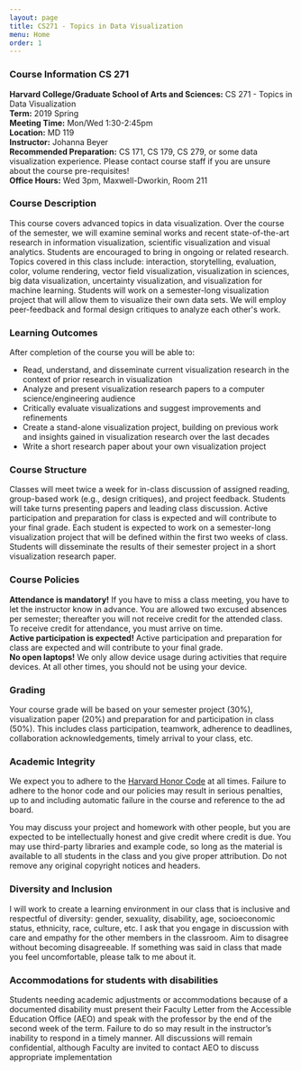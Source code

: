 ```yaml
---
layout: page
title: CS271 - Topics in Data Visualization
menu: Home
order: 1
---
```



### Course Information CS 271
**Harvard College/Graduate School of Arts and Sciences:** CS 271 - Topics in Data Visualization  
**Term:** 2019 Spring  
**Meeting Time:** Mon/Wed 1:30-2:45pm  
**Location:** MD 119  
**Instructor:** Johanna Beyer  
**Recommended Preparation:** CS 171, CS 179, CS 279, or some data visualization experience. Please contact course staff if you are unsure about the course pre-requisites!  
**Office Hours:** Wed 3pm, Maxwell-Dworkin, Room 211

### Course Description
This course covers advanced topics in data visualization. Over the course of the semester, we will examine seminal works and recent state-of-the-art research in information visualization, scientific visualization and visual analytics. Students are encouraged to bring in ongoing or related research. Topics covered in this class include: interaction, storytelling, evaluation, color, volume rendering, vector field visualization, visualization in sciences, big data visualization, uncertainty visualization, and visualization for machine learning.
Students will work on a semester-long visualization project that will allow them to visualize their own data sets. We will employ peer-feedback and formal design critiques to analyze each other's work.


### Learning Outcomes

After completion of the course you will be able to:

- Read, understand, and disseminate current visualization research in the context of prior research in visualization
- Analyze and present visualization research papers to a computer science/engineering audience
- Critically evaluate visualizations and suggest improvements and refinements
- Create a stand-alone visualization project, building on previous work and insights gained in visualization research over the last decades
- Write a short research paper about your own visualization project

### Course Structure
Classes will meet twice a week for in-class discussion of assigned reading, group-based work (e.g., design critiques), and project feedback. Students will take turns presenting papers and leading class discussion. 
Active participation and preparation for class is expected and will contribute to your final grade.
Each student is expected to work on a semester-long visualization project that will be defined within the first two weeks of class. Students will disseminate the results of their semester project in a short visualization research paper.

### Course Policies
**Attendance is mandatory!** If you have to miss a class meeting, you have to let the instructor know in advance. You are allowed two excused absences per semester; thereafter you will not receive credit for the attended class. To receive credit for attendance, you must arrive on time.  
**Active participation is expected!** Active participation and preparation for class are expected and will contribute to your final grade.  
**No open laptops!** We only allow device usage during activities that require devices. At all other times, you should not be using your device.

### Grading
Your course grade will be based on your semester project (30%), visualization paper (20%) and preparation for and participation in class (50%). This includes class participation, teamwork, adherence to deadlines, collaboration acknowledgements, timely arrival to your class, etc.

### Academic Integrity
We expect you to adhere to the [Harvard Honor Code](http://honor.fas.harvard.edu/honor-code) at all times. Failure to adhere to the honor code and our policies may result in serious penalties, up to and including automatic failure in the course and reference to the ad board.

You may discuss your project and homework with other people, but you are expected to be intellectually honest and give credit where credit is due. 
You may use third-party libraries and example code, so long as the material is available to all students in the class and you give proper attribution. Do not remove any original copyright notices and headers. 


### Diversity and Inclusion
I will work to create a learning environment in our class that is inclusive and respectful of diversity: gender, sexuality, disability, age, socioeconomic status, ethnicity, race, culture, etc. 
I ask that you engage in discussion with care and empathy for the other members in the classroom. Aim to disagree without becoming disagreeable. If something was said in class that made you feel uncomfortable, please talk to me about it. 


### Accommodations for students with disabilities
Students needing academic adjustments or accommodations because of a documented disability must present their Faculty Letter from the Accessible Education Office (AEO) and speak with the professor by the end of the second week of the term. Failure to do so may result in the instructor’s inability to respond in a timely manner. All discussions will remain confidential, although Faculty are invited to contact AEO to discuss appropriate implementation


<!--

-->